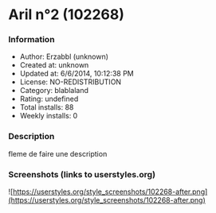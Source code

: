 # Aril n°2 (102268)

### Information
- Author: Erzabbl (unknown)
- Created at: unknown
- Updated at: 6/6/2014, 10:12:38 PM
- License: NO-REDISTRIBUTION
- Category: blablaland
- Rating: undefined
- Total installs: 88
- Weekly installs: 0


### Description
fleme de faire une description


### Screenshots (links to userstyles.org)
![https://userstyles.org/style_screenshots/102268-after.png](https://userstyles.org/style_screenshots/102268-after.png)


